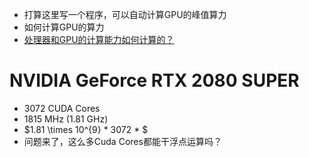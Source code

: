 




- 打算这里写一个程序，可以自动计算GPU的峰值算力
- 如何计算GPU的算力
- [处理器和GPU的计算能力如何计算的？](https://www.jishulink.com/content/post/1205946)

# NVIDIA GeForce RTX 2080 SUPER


- 3072 CUDA Cores
- 1815 MHz (1.81 GHz)
-  $1.81 \times 10^{9} * 3072 * $
-  问题来了，这么多Cuda Cores都能干浮点运算吗？







